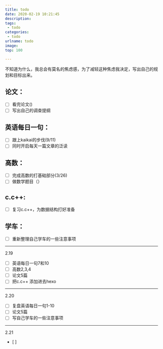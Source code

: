 ```yaml
---
title: todo
date: 2020-02-19 10:21:45
description:
tags:
 - todo
categories:
 - todo
urlname: todo
image:
top: 100

---
```

不知道为什么，我总会有莫名的焦虑感，为了减轻这种焦虑我决定，写出自己的规划和目标出来。
<!--more-->
## 论文：
- [ ] 看完论文()
- [ ] 写出自己的调查提纲

## 英语每日一句：
- [ ] 跟上kaikai的步伐(9/11)
- [ ] 同时开启每天一篇文章的泛读

## 高数：
- [ ] 完成高数的打基础部分(3/26)
- [ ] 做数学题目（）

## c.c++:
- [ ] 复习c.c++，为数据结构打好准备

## 学车：
- [ ] 重新整理自己学车的一些注意事项

---
2.19
- [ ] 英语每日一句7和10
- [ ] 高数2,3,4
- [ ] 论文5篇
- [ ] 把c.c++ 添加进去hexo

---
2.20 
- [ ] 复盘英语每日一句1-10
- [ ] 论文5篇
- [ ] 写自己学车的一些注意事项

---
2.21
- [ ]
